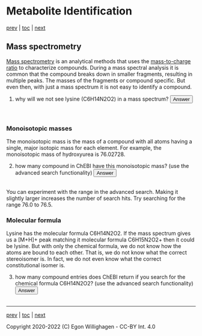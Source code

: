 # Metabolite Identification

[prev](./databases.md) | [toc](./README.md) | [next](omics.md)

<script>
  function toggleAnswer(id) {
  var answer = document.getElementById(id);
  if (answer.style.visibility === "hidden" ||
      answer.style.visibility === "none") {
    answer.style.visibility = "visible";
  } else {
    answer.style.visibility = "hidden";
  }
}
</script>

## Mass spectrometry

[Mass spectrometry](https://en.wikipedia.org/wiki/Mass_spectrometry) is an analytical
methods that uses the [mass-to-charge ratio](https://en.wikipedia.org/wiki/Mass_spectrometry)
to characterize compounds. During a mass spectral analysis it is common that
the compound breaks down in smaller fragments, resulting in multiple peaks. The masses
of the fragments or compound specific. But even then, with just a mass spectrum
it is not easy to identify a compound.

1. why will we not see lysine (C6H14N2O2) in a mass spectrum? <button onclick="toggleAnswer('q1')">Answer</button><span id="q1" style="visibility: hidden"> Because it is not charged. However, we can see its protonated and deprotoned counterparts.</span>

### Monoisotopic masses

The monoisotopic mass is the mass of a compound with all atoms having a single,
major isotopic mass for each element. For example, the monoisotopic mass of
hydroxyurea is 76.02728.

2. how many compound in ChEBI have this monoisotopic mass? (use the advanced search functionality) <button onclick="toggleAnswer('q2')">Answer</button><span id="q2" style="visibility: hidden"> Two: CHEBI:38662 and CHEBI:44423</span>

You can experiment with the range in the advanced search. Making it slightly larger
increases the number of search hits. Try searching for the range 76.0 to 76.5.

### Molecular formula

Lysine has the molecular formula C6H14N2O2. If the mass spectrum gives us a [M+H]+ peak
matching it molecular formula C6H15N2O2+ then it could be lysine. But with only the
chemical formula, we do not know how the atoms are bound to each other. That is, we
do not know what the correct stereoisomer is. In fact, we do not even know what the
correct constitutional isomer is.

3. how many compound entries does ChEBI return if you search for the chemical formula C6H14N2O2? (use the advanced search functionality) <button onclick="toggleAnswer('q3')">Answer</button><span id="q3" style="visibility: hidden"> ChEBI lists 30116 entries with this chemical formula (at the time of writing)</span>





---

[prev](./databases.md) | [toc](./README.md) | [next](omics.md)

Copyright 2020-2022 (C) Egon Willighagen - CC-BY Int. 4.0
